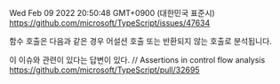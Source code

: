 Wed Feb 09 2022 20:50:48 GMT+0900 (대한민국 표준시)
https://github.com/microsoft/TypeScript/issues/47634

함수 호출은 다음과 같은 경우 어설션 호출 또는 반환되지 않는 호출로 분석됩니다.



이 이슈와 관련이 있다는 답변이 있다.
// Assertions in control flow analysis
https://github.com/microsoft/TypeScript/pull/32695

